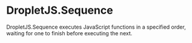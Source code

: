 DropletJS.Sequence
==================

DropletJS.Sequence executes JavaScript functions in a specified order, waiting for one to finish before executing the next.